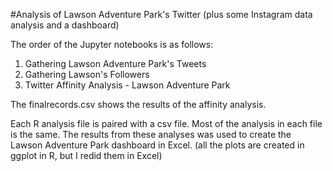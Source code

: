 #Analysis of Lawson Adventure Park's Twitter (plus some Instagram data analysis and a dashboard)

The order of the Jupyter notebooks is as follows:

  1) Gathering Lawson Adventure Park's Tweets
  2) Gathering Lawson's Followers
  3) Twitter Affinity Analysis - Lawson Adventure Park
 
The finalrecords.csv shows the results of the affinity analysis. 

Each R analysis file is paired with a csv file. Most of the analysis in each file is the same. The results from these analyses was used to create the Lawson Adventure Park dashboard in Excel. (all the plots are created in ggplot in R, but I redid them in Excel) 

